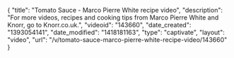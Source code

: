 {
    "title": "Tomato Sauce - Marco Pierre White recipe video",
    "description": "For more videos, recipes and cooking tips from Marco Pierre White and Knorr, go to Knorr.co.uk.",
    "videoid": "143660",
    "date_created": "1393054141",
    "date_modified": "1418181163",
    "type": "captivate",
    "layout": "video",
    "url": "\/v\/tomato-sauce-marco-pierre-white-recipe-video\/143660"
}